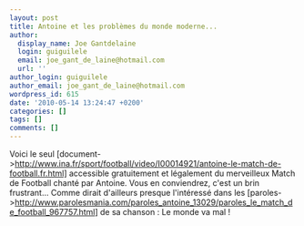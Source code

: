 ```yaml
---
layout: post
title: Antoine et les problèmes du monde moderne...
author:
  display_name: Joe Gantdelaine
  login: guiguilele
  email: joe_gant_de_laine@hotmail.com
  url: ''
author_login: guiguilele
author_email: joe_gant_de_laine@hotmail.com
wordpress_id: 615
date: '2010-05-14 13:24:47 +0200'
categories: []
tags: []
comments: []
---
```

Voici le seul [document->http://www.ina.fr/sport/football/video/I00014921/antoine-le-match-de-football.fr.html] accessible gratuitement et légalement du merveilleux Match de Football chanté par Antoine. Vous en conviendrez, c'est un brin frustrant... Comme dirait d'ailleurs presque l'intéressé dans les [paroles->http://www.parolesmania.com/paroles_antoine_13029/paroles_le_match_de_football_967757.html] de sa chanson : Le monde va mal !
